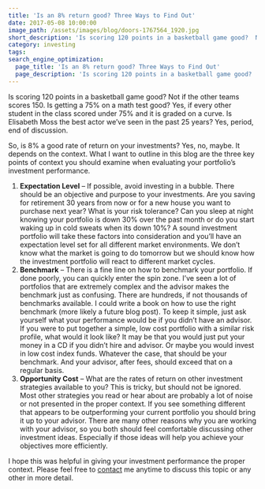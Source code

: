```yaml
---
title: 'Is an 8% return good? Three Ways to Find Out'
date: 2017-05-08 10:00:00
image_path: /assets/images/blog/doors-1767564_1920.jpg
short_description: 'Is scoring 120 points in a basketball game good?  Not if the other teams scores 150.  Is getting a 75% on a math test good?  Yes, if every other student in the class scored under 75% and it is graded on a curve...'
category: investing
tags:
search_engine_optimization:
  page_title: 'Is an 8% return good? Three Ways to Find Out'
  page_description: 'Is scoring 120 points in a basketball game good?  Not if the other teams scores 150.  Is getting a 75% on a math test good?  Yes, if every other student in the class scored under 75% and it is graded on a curve...'
---
```



Is scoring 120 points in a basketball game good? Not if the other teams scores 150. Is getting a 75% on a math test good? Yes, if every other student in the class scored under 75% and it is graded on a curve. Is Elisabeth Moss the best actor we’ve seen in the past 25 years? Yes, period, end of discussion.

So, is 8% a good rate of return on your investments? Yes, no, maybe. It depends on the context. What I want to outline in this blog are the three key points of context you should examine when evaluating your portfolio’s investment performance.

1. **Expectation Level** – If possible, avoid investing in a bubble. There should be an objective and purpose to your investments. Are you saving for retirement 30 years from now or for a new house you want to purchase next year? What is your risk tolerance? Can you sleep at night knowing your portfolio is down 30% over the past month or do you start waking up in cold sweats when its down 10%? A sound investment portfolio will take these factors into consideration and you’ll have an expectation level set for all different market environments. We don’t know what the market is going to do tomorrow but we should know how the investment portfolio will react to different market cycles.
2. **Benchmark**&nbsp;– There is a fine line on how to benchmark your portfolio. If done poorly, you can quickly enter the spin zone. I’ve seen a lot of portfolios that are extremely complex and the advisor makes the benchmark just as confusing. There are hundreds, if not thousands of benchmarks available. I could write a book on how to use the right benchmark (more likely a future blog post). To keep it simple, just ask yourself what your performance would be if you didn’t have an advisor. If you were to put together a simple, low cost portfolio with a similar risk profile, what would it look like? It may be that you would just put your money in a CD if you didn’t hire and advisor. Or maybe you would invest in low cost index funds. Whatever the case, that should be your benchmark. And your advisor, after fees, should exceed that on a regular basis.
3. **Opportunity Cost** – What are the rates of return on other investment strategies available to you? This is tricky, but should not be ignored. Most other strategies you read or hear about are probably a lot of noise or not presented in the proper context. If you see something different that appears to be outperforming your current portfolio you should bring it up to your advisor. There are many other reasons why you are working with your advisor, so you both should feel comfortable discussing other investment ideas. Especially if those ideas will help you achieve your objectives more efficiently.

I hope this was helpful in giving your investment performance the proper context. Please feel free to [contact](/contact/) me anytime to discuss this topic or any other in more detail.